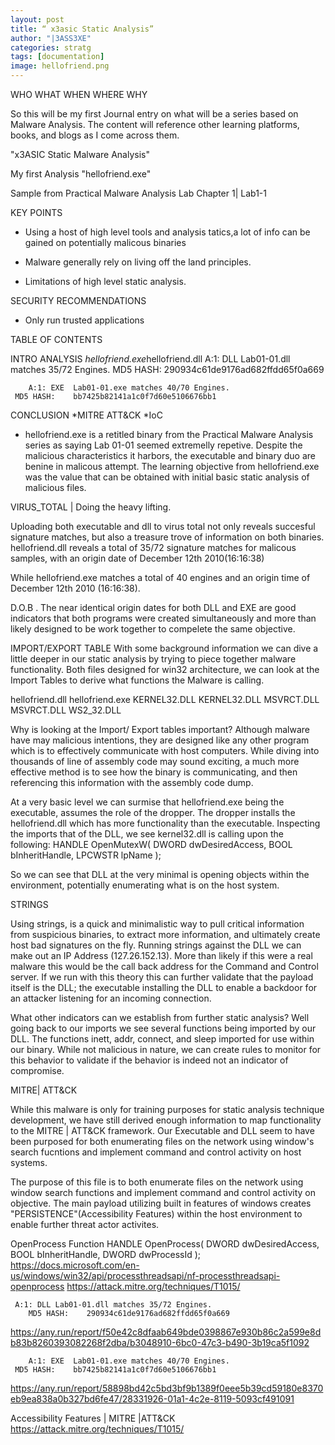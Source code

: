 ```yaml
---
layout: post
title: “ x3asic Static Analysis”
author: "|3ASS3XE"
categories: stratg
tags: [documentation]
image: hellofriend.png
---
```

WHO WHAT WHEN WHERE WHY

So this will be my first Journal entry on what will be a series based on Malware Analysis.  The content will reference other learning platforms, books, and blogs as I come across them.

"x3ASIC Static Malware Analysis"

My first Analysis "hellofriend.exe"

Sample from Practical Malware Analysis Lab Chapter 1| Lab1-1

KEY POINTS

* Using a host of high level tools and analysis tatics,a lot of info can be gained on potentially malicous binaries

* Malware generally rely on living off the land principles.

* Limitations of high level static analysis.

SECURITY RECOMMENDATIONS

*  Only run trusted applications

TABLE OF CONTENTS

INTRO
ANALYSIS
*hellofriend.exe*hellofriend.dll
 	 A:1: DLL Lab01-01.dll matches 35/72 Engines.
    	MD5 HASH:    290934c61de9176ad682ffdd65f0a669

    	A:1: EXE  Lab01-01.exe matches 40/70 Engines.
   	 MD5 HASH:    bb7425b82141a1c0f7d60e5106676bb1

CONCLUSION
*MITRE ATT&CK
*IoC

* hellofriend.exe is a retitled binary from the Practical Malware Analysis series as saying Lab 01-01 seemed extremelly repetive.   Despite the malicious characteristics it harbors, the executable and binary duo are benine in malicous attempt.  The learning objective from hellofriend.exe was the value that can be obtained with initial basic static analysis of malicious files.

VIRUS_TOTAL | Doing the heavy lifting.

Uploading both executable and dll to virus total not only reveals succesful signature matches, but also a treasure trove of information on both binaries.
hellofriend.dll reveals a total of 35/72 signature matches for malicous samples, with an origin date of December 12th  2010(16:16:38)

While hellofriend.exe matches a total of 40 engines and an origin time of December 12th 2010 (16:16:38).  

D.O.B .
The near identical origin dates for both DLL and EXE are good indicators that both programs were created simultaneously and more than likely designed to be work together to compelete the same objective.

IMPORT/EXPORT TABLE
With some background information we can dive a little deeper in our static analysis by trying to piece together malware functionality.  Both files designed for win32 architecture, we can look at the Import Tables to derive what functions the Malware is calling.  

hellofriend.dll			hellofriend.exe
KERNEL32.DLL			KERNEL32.DLL
MSVRCT.DLL			MSVRCT.DLL
WS2_32.DLL


Why is looking at the Import/ Export tables important?  Although malware have may malicious intentions, they are designed like any other program which is to effectively communicate with host computers.  While diving into thousands of line of assembly code may sound exciting, a much more effective method is to see how the binary is communicating, and then referencing this information with the assembly code dump.

At a very basic level we can surmise that hellofriend.exe being the executable, assumes the role of the dropper.  The dropper installs the hellofriend.dll which has more functionality than the executable.   Inspecting the imports that of the DLL, we see kernel32.dll is calling upon the following:
HANDLE OpenMutexW(
                DWORD   dwDesiredAccess,
                BOOL    bInheritHandle,
                LPCWSTR lpName
);

So we can see that DLL at the very minimal is opening objects within the environment, potentially enumerating what is on the host system.

STRINGS

Using strings, is a quick and minimalistic way to pull critical information from suspicious binaries,  to extract more information, and ultimately create host bad signatures on the fly.  Running strings against the DLL we can make out an IP Address (127.26.152.13).  More than likely if this were a real malware this would be the call back address for the Command and Control server.  If we run with this theory this can further validate that the payload itself is the DLL; the executable installing the DLL to enable a backdoor for an attacker listening for an incoming connection.

What other indicators can we establish from further static analysis?  Well going back to our imports we see several functions being imported by our DLL.  The functions inett, addr, connect, and sleep imported for use within our binary. While not malicious in nature, we can create rules to monitor for this behavior to validate if the behavior is indeed not an indicator of compromise.

MITRE| ATT&CK

While this malware is only for training purposes for static analysis technique development, we have still derived enough information to map functionality to the MITRE | ATT&CK framework.  Our Executable and DLL seem to have been purposed for both enumerating files on the network using window's search fucntions and implement command and control activity on host systems.

The purpose of this file is to both enumerate files on the network using window search functions and implement command and control activity on objective.  The main payload utilizing built in features of windows creates "PERSISTENCE"(Accessibility Features) within the host environment to enable further threat actor activites.

OpenProcess Function
HANDLE OpenProcess(
  DWORD dwDesiredAccess,
  BOOL  bInheritHandle,
  DWORD dwProcessId
);
https://docs.microsoft.com/en-us/windows/win32/api/processthreadsapi/nf-processthreadsapi-openprocess
https://attack.mitre.org/techniques/T1015/

 	 A:1: DLL Lab01-01.dll matches 35/72 Engines.
    	MD5 HASH:    290934c61de9176ad682ffdd65f0a669


https://any.run/report/f50e42c8dfaab649bde0398867e930b86c2a599e8db83b8260393082268f2dba/b3048910-6bc0-47c3-b490-3b19ca5f1092


    	A:1: EXE  Lab01-01.exe matches 40/70 Engines.
   	 MD5 HASH:    bb7425b82141a1c0f7d60e5106676bb1

https://any.run/report/58898bd42c5bd3bf9b1389f0eee5b39cd59180e8370eb9ea838a0b327bd6fe47/28331926-01a1-4c2e-8119-5093cf491091


Accessibility Features | MITRE |ATT&CK
https://attack.mitre.org/techniques/T1015/
